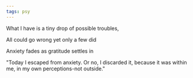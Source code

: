 ```yaml
---
tags: psy
---
```


What I have is a tiny drop of possible troubles, 

All could go wrong yet only a few did

Anxiety fades as gratitude settles in 

"Today I escaped from anxiety. Or no, I discarded it, because it was within me, in my own perceptions-not outside."



